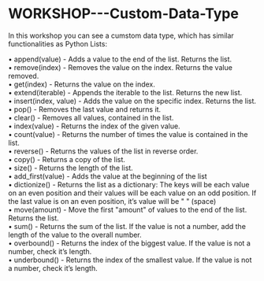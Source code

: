 # WORKSHOP---Custom-Data-Type
  
In this workshop you can see a cumstom data type, which has similar functionalities as Python Lists:  
  
•	append(value) - Adds a value to the end of the list. Returns the list.  
•	remove(index) - Removes the value on the index. Returns the value removed.  
•	get(index) - Returns the value on the index.  
•	extend(iterable) - Appends the iterable to the list. Returns the new list.  
•	insert(index, value) - Adds the value on the specific index. Returns the list.  
•	pop() - Removes the last value and returns it.  
•	clear() - Removes all values, contained in the list.  
•	index(value) - Returns the index of the given value.  
•	count(value) - Returns the number of times the value is contained in the list.  
•	reverse() - Returns the values of the list in reverse order.  
•	copy() - Returns a copy of the list.  
•	size() - Returns the length of the list.  
•	add_first(value) - Adds the value at the beginning of the list  
•	dictionize() - Returns the list as a dictionary: The keys will be each value on an even position and their values will be each value on an odd position. If the last value is on an even position, it’s value will be " " (space)  
•	move(amount) - Move the first "amount" of values to the end of the list. Returns the list.  
•	sum() - Returns the sum of the list. If the value is not a number, add the length of the value to the overall number.  
•	overbound() - Returns the index of the biggest value. If the value is not a number, check it’s length.  
•	underbound() - Returns the index of the smallest value. If the value is not a number, check it’s length.  
